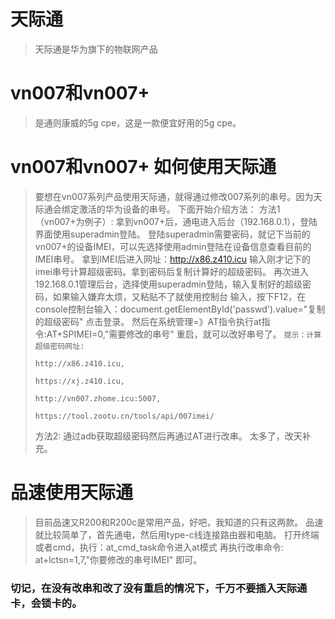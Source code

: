 # 天际通
> 天际通是华为旗下的物联网产品

# vn007和vn007+
>是通则康威的5g cpe，这是一款便宜好用的5g cpe。

# vn007和vn007+ 如何使用天际通
> 要想在vn007系列产品使用天际通，就得通过修改007系列的串号。因为天际通会绑定激活的华为设备的串号。
> 下面开始介绍方法：
> 方法1（vn007+为例子）:
> 拿到vn007+后，通电进入后台（192.168.0.1），登陆界面使用superadmin登陆。
> 登陆superadmin需要密码，就记下当前的vn007+的设备IMEI，可以先选择使用admin登陆在设备信息查看目前的IMEI串号。
> 拿到IMEI后进入网址：http://x86.z410.icu 输入刚才记下的imei串号计算超级密码。拿到密码后复制计算好的超级密码。
> 再次进入192.168.0.1管理后台，选择使用superadmin登陆，输入复制好的超级密码，如果输入嫌弃太烦，又粘贴不了就使用控制台
> 输入，按下F12，在console控制台输入：document.getElementById('passwd').value="复制的超级密码"
> 点击登录。
> 然后在系统管理=》AT指令执行at指令:AT+SPIMEI=0,"需要修改的串号"
> 重启，就可以改好串号了。
> ```提示：计算超级密码网址:```
>
> ```http://x86.z410.icu,```
>
> ```https://xj.z410.icu,```
>
> ```http://vn007.zhome.icu:5007,```
>
> ```https://tool.zootu.cn/tools/api/007imei/```
>
> 方法2:
> 通过adb获取超级密码然后再通过AT进行改串。
> 太多了，改天补充。

# 品速使用天际通
>目前品速又R200和R200c是常用产品，好吧，我知道的只有这两款。
>品速就比较简单了，首先通电，然后用type-c线连接路由器和电脑。
>打开终端或者cmd，执行：at_cmd_task命令进入at模式
>再执行改串命令: at+lctsn=1,7,"你要修改的串号IMEI" 即可。

### 切记，在没有改串和改了没有重启的情况下，千万不要插入天际通卡，会锁卡的。